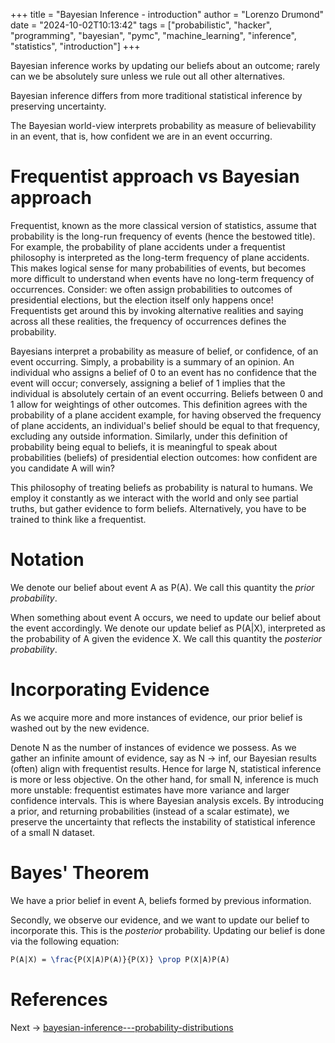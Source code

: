 +++
title = "Bayesian Inference - introduction"
author = "Lorenzo Drumond"
date = "2024-10-02T10:13:42"
tags = ["probabilistic",  "hacker",  "programming",  "bayesian",  "pymc",  "machine_learning",  "inference",  "statistics",  "introduction"]
+++



Bayesian inference works by updating our beliefs about an outcome; rarely can we be absolutely sure unless we rule out all other alternatives.

Bayesian inference differs from more traditional statistical inference by preserving uncertainty.

The Bayesian world-view interprets probability as measure of believability in an event, that is, how confident we are in an event occurring.

# Frequentist approach vs Bayesian approach

Frequentist, known as the more classical version of statistics, assume that probability is the long-run frequency of events (hence the bestowed title). For example, the probability of plane accidents under a frequentist philosophy is interpreted as the long-term frequency of plane accidents. This makes logical sense for many probabilities of events, but becomes more difficult to understand when events have no long-term frequency of occurrences. Consider: we often assign probabilities to outcomes of presidential elections, but the election itself only happens once! Frequentists get around this by invoking alternative realities and saying across all these realities, the frequency of occurrences defines the probability.

Bayesians interpret a probability as measure of belief, or confidence, of an event occurring. Simply, a probability is a summary of an opinion. An individual who assigns a belief of 0 to an event has no confidence that the event will occur; conversely, assigning a belief of 1 implies that the individual is absolutely certain of an event occurring. Beliefs between 0 and 1 allow for weightings of other outcomes. This definition agrees with the probability of a plane accident example, for having observed the frequency of plane accidents, an individual's belief should be equal to that frequency, excluding any outside information. Similarly, under this definition of probability being equal to beliefs, it is meaningful to speak about probabilities (beliefs) of presidential election outcomes: how confident are you candidate A will win?

This philosophy of treating beliefs as probability is natural to humans. We employ it constantly as we interact with the world and only see partial truths, but gather evidence to form beliefs. Alternatively, you have to be trained to think like a frequentist.

# Notation

We denote our belief about event A as P(A). We call this quantity the _prior probability_.

When something about event A occurs, we need to update our belief about the event accordingly. We denote our update belief as P(A|X), interpreted as the probability of A given the evidence X. We call this quantity the _posterior probability_.


# Incorporating Evidence

As we acquire more and more instances of evidence, our prior belief is washed out by the new evidence.

Denote N as the number of instances of evidence we possess. As we gather an infinite amount of evidence, say as N -> inf, our Bayesian results (often) align with frequentist results. Hence for large N, statistical inference is more or less objective. On the other hand, for small N, inference is much more unstable: frequentist estimates have more variance and larger confidence intervals. This is where Bayesian analysis excels. By introducing a prior, and returning probabilities (instead of a scalar estimate), we preserve the uncertainty that reflects the instability of statistical inference of a small N dataset.

# Bayes' Theorem

We have a prior belief in event A, beliefs formed by previous information.

Secondly, we observe our evidence, and we want to update our belief to incorporate this. This is the _posterior_ probability. Updating our belief is done via the following equation:

```latex
P(A|X) = \frac{P(X|A)P(A)}{P(X)} \prop P(X|A)P(A)
```

# References

Next -> [bayesian-inference---probability-distributions](/wiki/bayesian-inference---probability-distributions/)

